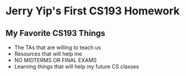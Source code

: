 # Jerry Yip's First CS193 Homework

## My Favorite CS193 Things

- The TAs that are willing to teach us
- Resources that will help me 
- NO MIDTERMS OR FINAL EXAMS
- Learning things that will help my future CS classes
